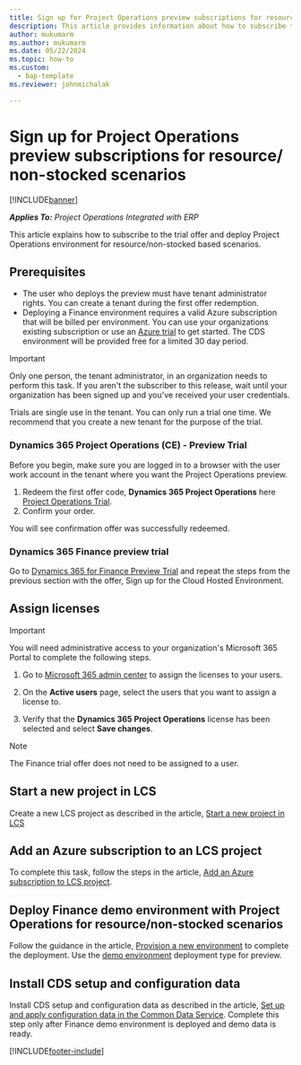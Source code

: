 ```yaml
---
title: Sign up for Project Operations preview subscriptions for resource/ non-stocked scenarios
description: This article provides information about how to subscribe to and deploy Project Operations Integrated with ERP.
author: mukumarm
ms.author: mukumarm
ms.date: 05/22/2024
ms.topic: how-to
ms.custom: 
  - bap-template
ms.reviewer: johnmichalak

---
```


# Sign up for Project Operations preview subscriptions for resource/ non-stocked scenarios

[!INCLUDE[banner](../includes/banner.md)]

_**Applies To:** Project Operations Integrated with ERP_



This article explains how to subscribe to the trial offer and deploy Project Operations environment for resource/non-stocked based scenarios.

## Prerequisites
- The user who deploys the preview must have tenant administrator rights. You can create a tenant during the first offer redemption. 
- Deploying a Finance environment requires a valid Azure subscription that will be billed per environment. You can use your organizations existing subscription or use an [Azure trial](https://azure.microsoft.com/free/) to get started. The CDS environment will be provided free for a limited 30 day period.

> [!IMPORTANT]
> Only one person, the tenant administrator, in an organization needs to perform this task. If you aren't the subscriber to this release, wait until your organization has been signed up and you've received your user credentials.
> 
> Trials are single use in the tenant. You can only run a trial one time. We recommend that you create a new tenant for the purpose of the trial.


### Dynamics 365 Project Operations (CE) - Preview Trial 

Before you begin, make sure you are logged in to a browser with the user work account in the tenant where you want the Project Operations preview.

1. Redeem the first offer code, **Dynamics 365 Project Operations** here [Project Operations Trial](https://aka.ms/try-po).
2. Confirm your order.

  You will see confirmation offer was successfully redeemed.

### Dynamics 365 Finance preview trial

Go to [Dynamics 365 for Finance Preview Trial](https://aka.ms/trypoche) and repeat the steps from the previous section with the offer, Sign up for the Cloud Hosted Environment.  

## Assign licenses

> [!IMPORTANT]
> You will need administrative access to your organization's Microsoft 365 Portal to complete the following steps.

1. Go to [Microsoft 365 admin center](https://portal.office.com/) to assign the licenses to your users.

2. On the **Active users** page, select the users that you want to assign a license to.

3. Verify that the **Dynamics 365 Project Operations** license has been selected and select **Save changes**.

> [!NOTE]
> The Finance trial offer does not need to be assigned to a user.

## Start a new project in LCS

Create a new LCS project as described in the article, [Start a new project in LCS](create-lcs-project.md)

## Add an Azure subscription to an LCS project

To complete this task, follow the steps in the article, [Add an Azure subscription to LCS project](resource-add-azure-subscription-lcs-project.md).

## Deploy Finance demo environment with Project Operations for resource/non-stocked scenarios

Follow the guidance in the article, [Provision a new environment](resource-provision-new-environment.md) to complete the deployment. Use the [demo environment](/dynamics365/fin-ops-core/dev-itpro/deployment/deploy-demo-environment) deployment type for preview. 

## Install CDS setup and configuration data

Install CDS setup and configuration data as described in the article, [Set up and apply configuration data in the Common Data Service](resource-apply-pro-setup-config-data.md).
Complete this step only after Finance demo environment is deployed and demo data is ready.


[!INCLUDE[footer-include](../includes/footer-banner.md)]
